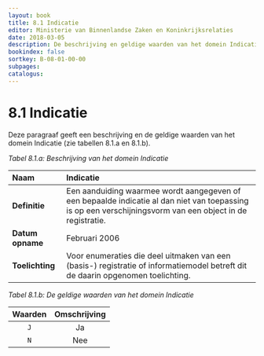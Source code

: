 ```yaml
---
layout: book
title: 8.1 Indicatie
editor: Ministerie van Binnenlandse Zaken en Koninkrijksrelaties
date: 2018-03-05
description: De beschrijving en geldige waarden van het domein Indicatie.
bookindex: false
sortkey: B-08-01-00-00
subpages:
catalogus:
---
```


# 8.1 Indicatie

Deze paragraaf geeft een beschrijving en de geldige waarden van het domein Indicatie (zie tabellen 8.1.a en 8.1.b).

_Tabel 8.1.a: Beschrijving van het domein Indicatie_

| Naam | Indicatie |
| :--- | :--- |
| **Definitie** | Een aanduiding waarmee wordt aangegeven of een bepaalde indicatie al dan niet van toepassing is op een verschijningsvorm van een object in de registratie. |
| **Datum opname** | Februari 2006 |
| **Toelichting** | Voor enumeraties die deel uitmaken van een (basis-) registratie of informatiemodel betreft dit de daarin opgenomen toelichting. |

_Tabel 8.1.b: De geldige waarden van het domein Indicatie_

| Waarden | Omschrijving |
| :---: | :---: |
| `J` | Ja |
| `N` | Nee |
